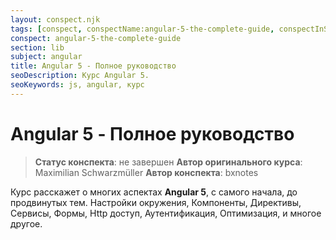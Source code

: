 ```yaml
---
layout: conspect.njk
tags: [conspect, conspectName:angular-5-the-complete-guide, conspectInSubject:angular, conspectInSection:lib]
conspect: angular-5-the-complete-guide
section: lib
subject: angular
title: Angular 5 - Полное руководство
seoDescription: Курс Angular 5.
seoKeywords: js, angular, курс
---
```

# Angular 5 - Полное руководство

> **Статус конспекта**: не завершен
> **Автор оригинального курса**: Maximilian Schwarzmüller
> **Автор конспекта**: bxnotes

Курс расскажет о многих аспектах **Angular 5**, с самого начала, до продвинутых тем. Настройки окружения, Компоненты, Директивы, Сервисы, Формы, Http доступ, Аутентификация, Оптимизация, и многое другое.